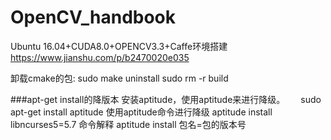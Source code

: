 # OpenCV_handbook
Ubuntu 16.04+CUDA8.0+OPENCV3.3+Caffe环境搭建
https://www.jianshu.com/p/b2470020e035




卸载cmake的包:
sudo make uninstall
sudo rm -r build




###apt-get install的降版本
安装aptitude，使用aptitude来进行降级。　　
sudo apt-get install aptitude
使用aptitude命令进行降级
aptitude install libncurses5=5.7
命令解释
aptitude install 包名=包的版本号  
